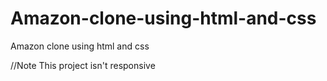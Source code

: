 # Amazon-clone-using-html-and-css
Amazon clone using html and css

//Note This project isn't responsive

